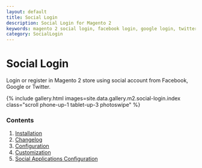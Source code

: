```yaml
---
layout: default
title: Social Login
description: Social Login for Magento 2
keywords: magento 2 social login, facebook login, google login, twitter login
category: SocialLogin
---
```


# Social Login

Login or register in Magento 2 store using social account from Facebook, Google or Twitter.

{% include gallery.html images=site.data.gallery.m2.social-login.index class="scroll phone-up-1 tablet-up-3 photoswipe" %}

### Contents

 1. [Installation](installation/)
 2. [Changelog](changelog/)
 3. [Configuration](configuration/)
 4. [Customization](customization/)
 5. [Social Applications Configuration](api/)

